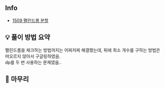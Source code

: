 ## Info
- [1509 팰린드롬 분할](https://www.acmicpc.net/problem/1509)

## 💡 풀이 방법 요약

팰린드롬을 체크하는 방법까지는 어찌저찌 해결했는데, 뒤에 최소 개수를 구하는 방법은 떠오르지 않아서 구글링하였음.  
dp를 두 번 사용하는 문제였음..  

## 🙂 마무리
